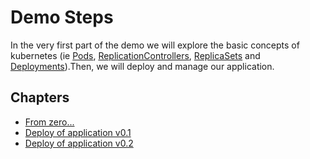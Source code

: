 # Demo Steps
In the very first part of the demo we will explore the basic concepts of kubernetes (ie [Pods](https://kubernetes.io/docs/concepts/workloads/pods/pod/), [ReplicationControllers](https://kubernetes.io/docs/concepts/workloads/controllers/replicationcontroller/), [ReplicaSets](https://kubernetes.io/docs/concepts/workloads/controllers/replicaset/) and [Deployments](https://kubernetes.io/docs/concepts/workloads/controllers/deployment/)).Then, we will deploy and manage our application.

## Chapters
- [From zero...](./0.0/README.md)
- [Deploy of application v0.1](./0.1/README.md)
- [Deploy of application v0.2](./0.2/README.md) 